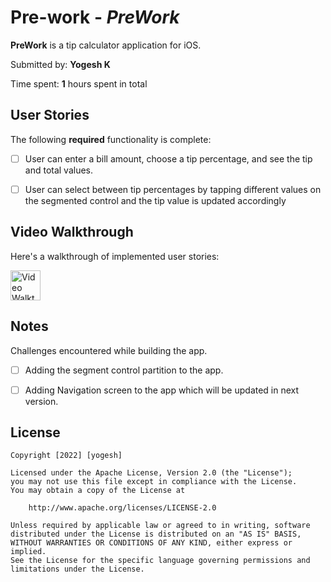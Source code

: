 # Pre-work - *PreWork*

**PreWork** is a tip calculator application for iOS.

Submitted by: **Yogesh K**

Time spent: **1** hours spent in total

## User Stories

The following **required** functionality is complete:

* [ ] User can enter a bill amount, choose a tip percentage, and see the tip and total values.
* [ ] User can select between tip percentages by tapping different values on the segmented control and the tip value is updated accordingly




## Video Walkthrough

Here's a walkthrough of implemented user stories:

<img src='https://github.com/Yogesh-UTA/CodePath-IOS/blob/main/PreWork/Tip-Calculator.gif' title='Video Walkthrough' width='48' height='48' alt='Video Walkthrough' />


## Notes

Challenges encountered while building the app.
* [ ] Adding the segment control partition to the app.
* [ ] Adding Navigation screen to the app which will be updated in next version.


## License

    Copyright [2022] [yogesh]

    Licensed under the Apache License, Version 2.0 (the "License");
    you may not use this file except in compliance with the License.
    You may obtain a copy of the License at

        http://www.apache.org/licenses/LICENSE-2.0

    Unless required by applicable law or agreed to in writing, software
    distributed under the License is distributed on an "AS IS" BASIS,
    WITHOUT WARRANTIES OR CONDITIONS OF ANY KIND, either express or implied.
    See the License for the specific language governing permissions and
    limitations under the License.
